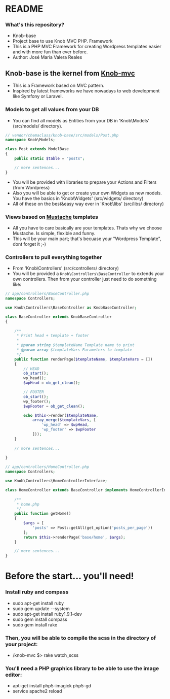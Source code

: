 # README #

### What's this repository? ###

* Knob-base
* Project base to use Knob MVC PHP. Framework
* This is a PHP MVC Framework for creating Wordpress templates easier and with more fun than ever before.
* Author: José María Valera Reales

## Knob-base is the kernel from [Knob-mvc](https://github.com/Chemaclass/knob-mvc/)
* This is a Framework based on MVC pattern. 
* Inspired by latest frameworks we have nowadays to web development like Symfony or Laravel.


### Models to get all values from your DB

* You can find all models as Entities from your DB in 'Knob\Models' (src/models/ directory).

```php 
// vendor/chemaclass/knob-base/src/models/Post.php
namespace Knob\Models;

class Post extends ModelBase
{
    public static $table = "posts";

    // more sentences...
}
```

* You will be provided with libraries to prepare your Actions and Filters (from Wordpress) 
* Also you will be able to get or create your own Widgets as new models. You have the basics in 'Knob\Widgets' (src/widgets/ directory)
* All of these on the best&easy way ever in 'Knob\libs' (src/libs/ directory)

### Views based on [Mustache](http://mustache.github.com/) templates
* All you have to care basically are your templates. Thats why we choose Mustache. Is simple, flexible and funny.
* This will be your main part; that's becuase your "Wordpress Template", dont forget it ;-)

### Controllers to pull everything together
* From 'Knob\Controllers' (src/controllers/ directory) 
* You will be provided a ```Knob\Controllers\BaseController``` to extends your own controllers. 
Then from your controller just need to do something like:

```php 
// app/controllers/BaseController.php
namespace Controllers;

use Knob\Controllers\BaseController as KnobBaseController;

class BaseController extends KnobBaseController
{
	
	/**
     * Print head + template + footer
     *
     * @param string $templateName Template name to print
     * @param array $templateVars Parameters to template
     */
    public function renderPage($templateName, $templateVars = [])
    {
        // HEAD
        ob_start();
        wp_head();
        $wpHead = ob_get_clean();

        // FOOTER
        ob_start();
        wp_footer();
        $wpFooter = ob_get_clean();

        echo $this->render($templateName,
            array_merge($templateVars, [
                'wp_head' => $wpHead,
                'wp_footer' => $wpFooter
            ]));
    }    
    
	// more sentences...
    
}
```

```php 
// app/controllers/HomeController.php
namespace Controllers;

use Knob\Controllers\HomeControllerInterface;

class HomeController extends BaseController implements HomeControllerInterface {
	
	/**
     * home.php
     */
    public function getHome()
    {
        $args = [
            'posts' => Post::getAll(get_option('posts_per_page'))
        ];
        return $this->renderPage('base/home', $args);
    }

	// more sentences...
}    

```

# Before the start... you'll need! #

### Install ruby and compass ###
* sudo apt-get install ruby
* sudo gem update --system
* sudo apt-get install ruby1.9.1-dev
* sudo gem install compass
* sudo gem install rake

### Then, you will be able to compile the scss in the directory of your project: ###
* /knob-mvc $> rake watch_scss

### You'll need a PHP graphics library to be able to use the image editor: ###
* apt-get install php5-imagick php5-gd
* service apache2 reload 

